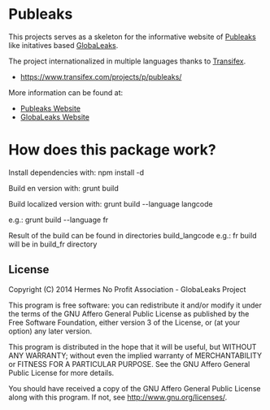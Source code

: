 # Publeaks

This projects serves as a skeleton for the informative website of [Publeaks](https://www.publeaks.org) like initatives based [GlobaLeaks](https://www.globaleaks.org).

The project internationalized in multiple languages thanks to [Transifex](https://www.transifex.com/projects/p/publeaks/).
- https://www.transifex.com/projects/p/publeaks/

More information can be found at:
- [Publeaks Website](https://www.publeaks.org)
- [GlobaLeaks Website](https://www.globaleaks.org)

# How does this package work?

Install dependencies with:
  npm install -d

Build en version with:
  grunt build

Build localized version with:
  grunt build --language langcode

  e.g.: grunt build --language fr

Result of the build can be found in directories build_langcode
  e.g.: fr build will be in build_fr directory

## License
Copyright (C) 2014 Hermes No Profit Association - GlobaLeaks Project

This program is free software: you can redistribute it and/or modify
it under the terms of the GNU Affero General Public License as published by
the Free Software Foundation, either version 3 of the License, or
(at your option) any later version.

This program is distributed in the hope that it will be useful,
but WITHOUT ANY WARRANTY; without even the implied warranty of
MERCHANTABILITY or FITNESS FOR A PARTICULAR PURPOSE.  See the
GNU Affero General Public License for more details.

You should have received a copy of the GNU Affero General Public License
along with this program.  If not, see <http://www.gnu.org/licenses/>.
